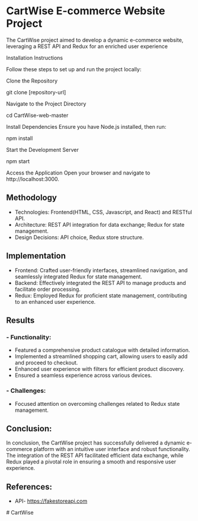 # CartWise E-commerce Website Project

The CartWise project aimed to develop a dynamic e-commerce website, leveraging a REST API and Redux for an enriched user experience

Installation Instructions

Follow these steps to set up and run the project locally:

Clone the Repository

git clone [repository-url]

Navigate to the Project Directory

cd CartWise-web-master

Install Dependencies
Ensure you have Node.js installed, then run:

npm install

Start the Development Server

npm start

Access the Application
Open your browser and navigate to http://localhost:3000.


## Methodology

- Technologies: Frontend(HTML, CSS, Javascript, and React) and RESTful API.
 - Architecture: REST API integration for data exchange; Redux for state management. 
 - Design Decisions: API choice, Redux store structure.

## Implementation

- Frontend: Crafted user-friendly interfaces, streamlined navigation, and seamlessly integrated Redux for state management.
 - Backend: Effectively integrated the REST API to manage products and facilitate order processing. 
 - Redux: Employed Redux for proficient state management, contributing to an enhanced user experience.

## Results

### - Functionality: 
- Featured a comprehensive product catalogue with detailed information. 
- Implemented a streamlined shopping cart, allowing users to easily add and proceed to checkout. 
- Enhanced user experience with filters for efficient product discovery. 
- Ensured a seamless experience across various devices. 
 ### - Challenges: 
 - Focused attention on overcoming challenges related to Redux state management.
 
## Conclusion:
 In conclusion, the CartWise project has successfully delivered a dynamic e-commerce platform with an intuitive user interface and robust functionality. The integration of the REST API facilitated efficient data exchange, while Redux played a pivotal role in ensuring a smooth and responsive user experience.

## References: 
- API- https://fakestoreapi.com













#   C a r t W i s e  
 